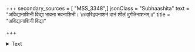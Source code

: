 +++
secondary_sources = [ "MSS_3348",]
jsonClass = "Subhaashita"
text = "अविद्यानाशिनी विद्या भावना भवनाशिनी।  \nदारिद्र्यनाशनं दानं शीलं दुर्गतिनाशनम्॥"
title = "अविद्यानाशिनी विद्या"

+++

<details><summary>Text</summary>

अविद्यानाशिनी विद्या भावना भवनाशिनी।  
दारिद्र्यनाशनं दानं शीलं दुर्गतिनाशनम्॥
</details>
